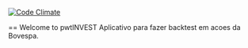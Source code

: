 [![Code Climate](https://codeclimate.com/github/marceloreichert/pwtinvest/badges/gpa.svg)](https://codeclimate.com/github/marceloreichert/pwtinvest)

== Welcome to pwtINVEST
Aplicativo para fazer backtest em acoes da Bovespa.